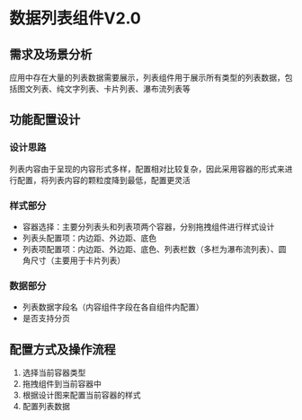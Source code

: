 # 数据列表组件V2.0
## 需求及场景分析
应用中存在大量的列表数据需要展示，列表组件用于展示所有类型的列表数据，包括图文列表、纯文字列表、卡片列表、瀑布流列表等

## 功能配置设计
### 设计思路
列表内容由于呈现的内容形式多样，配置相对比较复杂，因此采用容器的形式来进行配置，将列表内容的颗粒度降到最低，配置更灵活

### 样式部分
- 容器选择：主要分列表头和列表项两个容器，分别拖拽组件进行样式设计
- 列表头配置项：内边距、外边距、底色
- 列表项配置项：内边距、外边距、底色、列表栏数（多栏为瀑布流列表）、圆角尺寸（主要用于卡片列表）

### 数据部分
- 列表数据字段名（内容组件字段在各自组件内配置）
- 是否支持分页

## 配置方式及操作流程
1. 选择当前容器类型
2. 拖拽组件到当前容器中
3. 根据设计图来配置当前容器的样式
4. 配置列表数据
